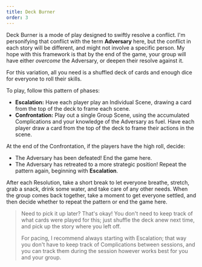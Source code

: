 ```yaml
---
title: Deck Burner
order: 3
---
```

Deck Burner is a mode of play designed to swiftly resolve a conflict. I'm personifying that conflict with the term **Adversary** here, but the conflict in each story will be different, and might not involve a specific person. My hope with this framework is that by the end of the game, your group will have either *overcome* the Adversary, or deepen their resolve against it.

For this variation, all you need is a shuffled deck of cards and enough dice for everyone to roll their skills.

To play, follow this pattern of phases:
- **Escalation:** Have each player play an Individual Scene, drawing a card from the top of the deck to frame each scene.
- **Confrontation:** Play out a single Group Scene, using the accumulated Complications and your knowledge of the Adversary as fuel. Have each player draw a card from the top of the deck to frame their actions in the scene.

At the end of the Confrontation, if the players have the high roll, decide:
- The Adversary has been defeated! End the game here.
- The Adversary has retreated to a more strategic position! Repeat the pattern again, beginning with **Escalation**.

After each Resolution, take a short break to let everyone breathe, stretch, grab a snack, drink some water, and take care of any other needs. When the group comes back together, take a moment to get everyone settled, and then decide whether to repeat the pattern or end the game here.

> Need to pick it up later? That's okay! You don't need to keep track of what cards were played for this; just shuffle the deck anew next time, and pick up the story where you left off.
>
> For pacing, I recommend always starting with Escalation; that way you don't have to keep track of Complications between sessions, and you can track them during the session however works best for you and your group.